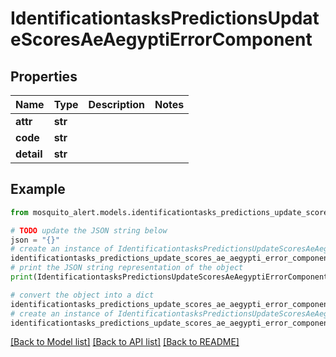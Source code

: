 # IdentificationtasksPredictionsUpdateScoresAeAegyptiErrorComponent


## Properties

Name | Type | Description | Notes
------------ | ------------- | ------------- | -------------
**attr** | **str** |  | 
**code** | **str** |  | 
**detail** | **str** |  | 

## Example

```python
from mosquito_alert.models.identificationtasks_predictions_update_scores_ae_aegypti_error_component import IdentificationtasksPredictionsUpdateScoresAeAegyptiErrorComponent

# TODO update the JSON string below
json = "{}"
# create an instance of IdentificationtasksPredictionsUpdateScoresAeAegyptiErrorComponent from a JSON string
identificationtasks_predictions_update_scores_ae_aegypti_error_component_instance = IdentificationtasksPredictionsUpdateScoresAeAegyptiErrorComponent.from_json(json)
# print the JSON string representation of the object
print(IdentificationtasksPredictionsUpdateScoresAeAegyptiErrorComponent.to_json())

# convert the object into a dict
identificationtasks_predictions_update_scores_ae_aegypti_error_component_dict = identificationtasks_predictions_update_scores_ae_aegypti_error_component_instance.to_dict()
# create an instance of IdentificationtasksPredictionsUpdateScoresAeAegyptiErrorComponent from a dict
identificationtasks_predictions_update_scores_ae_aegypti_error_component_from_dict = IdentificationtasksPredictionsUpdateScoresAeAegyptiErrorComponent.from_dict(identificationtasks_predictions_update_scores_ae_aegypti_error_component_dict)
```
[[Back to Model list]](../README.md#documentation-for-models) [[Back to API list]](../README.md#documentation-for-api-endpoints) [[Back to README]](../README.md)


